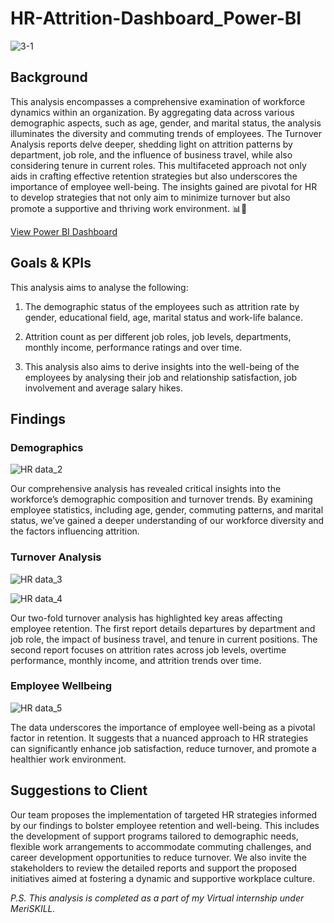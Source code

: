 # HR-Attrition-Dashboard_Power-BI
![3-1](https://github.com/HafshaWahab/HR-Attrition-Dashboard_Power-BI/assets/152807534/e3004a13-5e3e-4b99-afcb-250ec2bf7c0d)

## Background

This analysis encompasses a comprehensive examination of workforce dynamics within an organization. By aggregating data across various demographic aspects, such as age, gender, and marital status, the analysis illuminates the diversity and commuting trends of employees. The Turnover Analysis reports delve deeper, shedding light on attrition patterns by department, job role, and the influence of business travel, while also considering tenure in current roles. This multifaceted approach not only aids in crafting effective retention strategies but also underscores the importance of employee well-being. The insights gained are pivotal for HR to develop strategies that not only aim to minimize turnover but also promote a supportive and thriving work environment. 📊👥

[View Power BI Dashboard](https://drive.google.com/file/d/1jBumLjqrCU0BSe5LxWXQft-BVH-z6L5d/view?usp=sharing)

## Goals & KPIs
This analysis aims to analyse the following:

1) The demographic status of the employees such as attrition rate by gender, educational field, age, marital status and work-life balance.

2) Attrition count as per different job roles, job levels, departments, monthly income, performance ratings and over time.

3) This analysis also aims to derive insights into the well-being of the employees by analysing their job and relationship satisfaction, job involvement and average salary hikes.

## Findings

### Demographics
![HR data_2](https://github.com/HafshaWahab/HR-Attrition-Dashboard_Power-BI/assets/152807534/169ed6d2-f359-4576-a943-498fd9ab9468)

Our comprehensive analysis has revealed critical insights into the workforce’s demographic composition and turnover trends. By examining employee statistics, including age, gender, commuting patterns, and marital status, we’ve gained a deeper understanding of our workforce diversity and the factors influencing attrition.

### Turnover Analysis
![HR data_3](https://github.com/HafshaWahab/HR-Attrition-Dashboard_Power-BI/assets/152807534/50ae896a-8022-43f4-a84e-6568233bdfd1)

![HR data_4](https://github.com/HafshaWahab/HR-Attrition-Dashboard_Power-BI/assets/152807534/f49c8484-dbe3-41b6-b6d5-199a1013d193)

Our two-fold turnover analysis has highlighted key areas affecting employee retention. The first report details departures by department and job role, the impact of business travel, and tenure in current positions. The second report focuses on attrition rates across job levels, overtime performance, monthly income, and attrition trends over time.

### Employee Wellbeing
![HR data_5](https://github.com/HafshaWahab/HR-Attrition-Dashboard_Power-BI/assets/152807534/3e1c6f11-9c31-4c73-9653-5fd872732c22)

The data underscores the importance of employee well-being as a pivotal factor in retention. It suggests that a nuanced approach to HR strategies can significantly enhance job satisfaction, reduce turnover, and promote a healthier work environment.

## Suggestions to Client
Our team  proposes the implementation of targeted HR strategies informed by our findings to bolster employee retention and well-being. This includes the development of support programs tailored to demographic needs, flexible work arrangements to accommodate commuting challenges, and career development opportunities to reduce turnover. We also invite the stakeholders to review the detailed reports and support the proposed initiatives aimed at fostering a dynamic and supportive workplace culture.

_P.S. This analysis is completed as a part of my Virtual internship under MeriSKILL._
